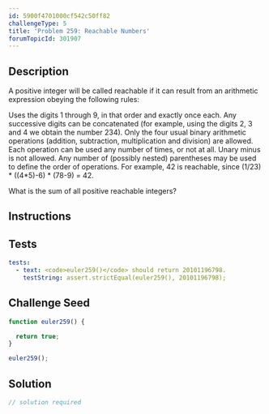 ```yaml
---
id: 5900f4701000cf542c50ff82
challengeType: 5
title: 'Problem 259: Reachable Numbers'
forumTopicId: 301907
---
```


## Description
<section id='description'>
A positive integer will be called reachable if it can result from an arithmetic expression obeying the following rules:

Uses the digits 1 through 9, in that order and exactly once each.
Any successive digits can be concatenated (for example, using the digits 2, 3 and 4 we obtain the number 234).
Only the four usual binary arithmetic operations (addition, subtraction, multiplication and division) are allowed.
Each operation can be used any number of times, or not at all.
Unary minus is not allowed.
Any number of (possibly nested) parentheses may be used to define the order of operations.
For example, 42 is reachable, since (1/23) * ((4*5)-6) * (78-9) = 42.

What is the sum of all positive reachable integers?
</section>

## Instructions
<section id='instructions'>

</section>

## Tests
<section id='tests'>

```yml
tests:
  - text: <code>euler259()</code> should return 20101196798.
    testString: assert.strictEqual(euler259(), 20101196798);

```

</section>

## Challenge Seed
<section id='challengeSeed'>

<div id='js-seed'>

```js
function euler259() {

  return true;
}

euler259();
```

</div>



</section>

## Solution
<section id='solution'>

```js
// solution required
```

</section>
